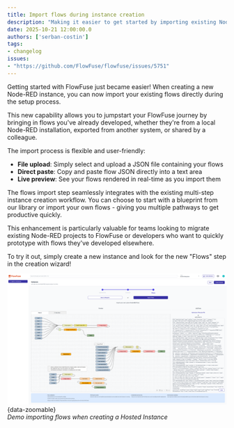 ```yaml
---
title: Import flows during instance creation
description: "Making it easier to get started by importing existing Node-RED flows when creating new instances"
date: 2025-10-21 12:00:00.0
authors: ['serban-costin']
tags:
- changelog
issues:
- "https://github.com/FlowFuse/flowfuse/issues/5751"
---
```


Getting started with FlowFuse just became easier! When creating a new Node-RED instance, you can now import your existing flows directly during the setup process.

This new capability allows you to jumpstart your FlowFuse journey by bringing in flows you've already developed, whether they're from a local Node-RED installation, exported from another system, or shared by a colleague.

The import process is flexible and user-friendly:
- **File upload**: Simply select and upload a JSON file containing your flows
- **Direct paste**: Copy and paste flow JSON directly into a text area
- **Live preview**: See your flows rendered in real-time as you import them

The flows import step seamlessly integrates with the existing multi-step instance creation workflow. You can choose to start with a blueprint from our library or import your own flows - giving you multiple pathways to get productive quickly.

This enhancement is particularly valuable for teams looking to migrate existing Node-RED projects to FlowFuse or developers who want to quickly prototype with flows they've developed elsewhere.

To try it out, simply create a new instance and look for the new "Flows" step in the creation wizard!

![Demo importing flows when creating a Hosted Instance](./images/import-flows-on-instance-creation.png){data-zoomable}  
_Demo importing flows when creating a Hosted Instance_
